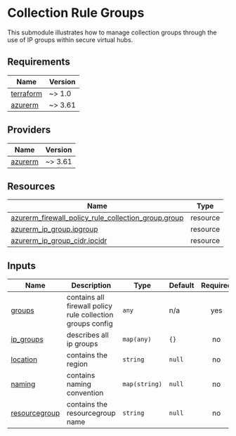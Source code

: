 # Collection Rule Groups

This submodule illustrates how to manage collection groups through the use of IP groups within secure virtual hubs.

## Requirements

| Name | Version |
|------|---------|
| <a name="requirement_terraform"></a> [terraform](#requirement\_terraform) | ~> 1.0 |
| <a name="requirement_azurerm"></a> [azurerm](#requirement\_azurerm) | ~> 3.61 |

## Providers

| Name | Version |
|------|---------|
| <a name="provider_azurerm"></a> [azurerm](#provider\_azurerm) | ~> 3.61 |

## Resources

| Name | Type |
|------|------|
| [azurerm_firewall_policy_rule_collection_group.group](https://registry.terraform.io/providers/hashicorp/azurerm/latest/docs/resources/firewall_policy_rule_collection_group) | resource |
| [azurerm_ip_group.ipgroup](https://registry.terraform.io/providers/hashicorp/azurerm/latest/docs/resources/ip_group) | resource |
| [azurerm_ip_group_cidr.ipcidr](https://registry.terraform.io/providers/hashicorp/azurerm/latest/docs/resources/ip_group_cidr) | resource |

## Inputs

| Name | Description | Type | Default | Required |
|------|-------------|------|---------|:--------:|
| <a name="input_groups"></a> [groups](#input\_groups) | contains all firewall policy rule collection groups config | `any` | n/a | yes |
| <a name="input_ip_groups"></a> [ip\_groups](#input\_ip\_groups) | describes all ip groups | `map(any)` | `{}` | no |
| <a name="input_location"></a> [location](#input\_location) | contains the region | `string` | `null` | no |
| <a name="input_naming"></a> [naming](#input\_naming) | contains naming convention | `map(string)` | `null` | no |
| <a name="input_resourcegroup"></a> [resourcegroup](#input\_resourcegroup) | contains the resourcegroup name | `string` | `null` | no |
